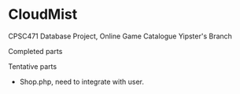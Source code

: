 # CloudMist
CPSC471 Database Project, Online Game Catalogue
Yipster's Branch

Completed parts


Tentative parts
 - Shop.php, need to integrate with user.
